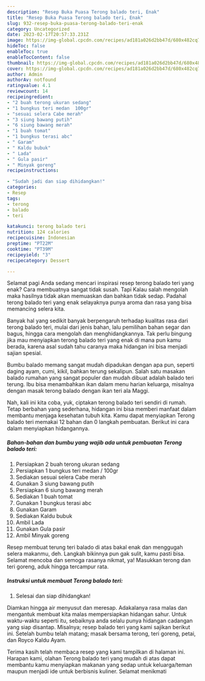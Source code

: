 ```yaml
---
description: "Resep Buka Puasa Terong balado teri, Enak"
title: "Resep Buka Puasa Terong balado teri, Enak"
slug: 932-resep-buka-puasa-terong-balado-teri-enak
category: Uncategorized
date: 2023-02-17T20:57:33.231Z
image: https://img-global.cpcdn.com/recipes/ad181a026d2bb47d/680x482cq70/terong-balado-teri-foto-resep-utama.jpg
hideToc: false
enableToc: true
enableTocContent: false
thumbnail: https://img-global.cpcdn.com/recipes/ad181a026d2bb47d/680x482cq70/terong-balado-teri-foto-resep-utama.jpg
cover: https://img-global.cpcdn.com/recipes/ad181a026d2bb47d/680x482cq70/terong-balado-teri-foto-resep-utama.jpg
author: Admin
authorAv: notfound
ratingvalue: 4.1
reviewcount: 14
recipeingredient:
- "2 buah terong ukuran sedang"
- "1 bungkus teri medan  100gr"
- "sesuai selera Cabe merah"
- "3 siung bawang putih"
- "6 siung bawang merah"
- "1 buah tomat"
- "1 bungkus terasi abc"
- " Garam"
- " Kaldu bubuk"
- " Lada"
- " Gula pasir"
- " Minyak goreng"
recipeinstructions:

- "Sudah jadi dan siap dihidangkan!"
categories:
- Resep
tags:
- terong
- balado
- teri

katakunci: terong balado teri 
nutrition: 124 calories
recipecuisine: Indonesian
preptime: "PT22M"
cooktime: "PT39M"
recipeyield: "3"
recipecategory: Dessert

---
```



Selamat pagi Anda sedang mencari inspirasi resep terong balado teri yang enak? Cara membuatnya sangat tidak susah. Tapi Kalau salah mengolah maka hasilnya tidak akan memuaskan dan bahkan tidak sedap. Padahal terong balado teri yang enak selayaknya punya aroma dan rasa yang bisa memancing selera kita.


Banyak hal yang sedikit banyak berpengaruh terhadap kualitas rasa dari terong balado teri, mulai dari jenis bahan, lalu pemilihan bahan segar dan bagus, hingga cara mengolah dan menghidangkannya. Tak perlu bingung jika mau menyiapkan terong balado teri yang enak di mana pun kamu berada, karena asal sudah tahu caranya maka hidangan ini bisa menjadi sajian spesial.

Bumbu balado memang sangat mudah dipadukan dengan apa pun, seperti daging ayam, cumi, kikil, bahkan terung sekalipun. Salah satu masakan balado rumahan yang sangat populer dan mudah dibuat adalah balado teri terung. Ibu bisa menambahkan ikan dalam menu harian keluarga, misalnya dengan masak terong balado dengan ikan teri ala Maggi.


Nah, kali ini kita coba, yuk, ciptakan terong balado teri sendiri di rumah. Tetap berbahan yang sederhana, hidangan ini bisa memberi manfaat dalam membantu menjaga kesehatan tubuh kita. Kamu dapat menyiapkan Terong balado teri memakai 12 bahan dan 0 langkah pembuatan. Berikut ini cara dalam menyiapkan hidangannya.

<!--inarticleads1-->

##### Bahan-bahan dan bumbu yang wajib ada untuk pembuatan Terong balado teri:

1. Persiapkan 2 buah terong ukuran sedang
1. Persiapkan 1 bungkus teri medan / 100gr
1. Sediakan sesuai selera Cabe merah
1. Gunakan 3 siung bawang putih
1. Persiapkan 6 siung bawang merah
1. Sediakan 1 buah tomat
1. Gunakan 1 bungkus terasi abc
1. Gunakan  Garam
1. Sediakan  Kaldu bubuk
1. Ambil  Lada
1. Gunakan  Gula pasir
1. Ambil  Minyak goreng


Resep membuat terung teri balado di atas bakal enak dan menggugah selera makanmu, deh. Langkah bikinnya pun gak sulit, kamu pasti bisa. Selamat mencoba dan semoga rasanya nikmat, ya! Masukkan terong dan teri goreng, aduk hingga tercampur rata. 

<!--inarticleads2-->

##### Instruksi untuk membuat Terong balado teri:


1. Selesai dan siap dihidangkan!

Diamkan hingga air menyusut dan meresap. Adakalanya rasa malas dan mengantuk membuat kita malas mempersiapkan hidangan sahur. Untuk waktu-waktu seperti itu, sebaiknya anda selalu punya hidangan cadangan yang siap disantap. Misalnya; resep balado teri yang kami sajikan berikut ini. Setelah bumbu telah matang; masak bersama terong, teri goreng, petai, dan Royco Kaldu Ayam. 

Terima kasih telah membaca resep yang kami tampilkan di halaman ini. Harapan kami, olahan Terong balado teri yang mudah di atas dapat membantu kamu menyiapkan makanan yang sedap untuk keluarga/teman maupun menjadi ide untuk berbisnis kuliner. Selamat menikmati
